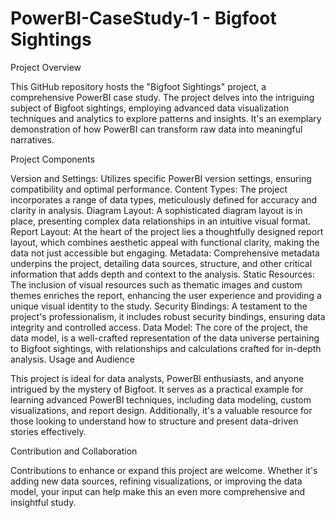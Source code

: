 # PowerBI-CaseStudy-1 - Bigfoot Sightings
Project Overview

This GitHub repository hosts the "Bigfoot Sightings" project, a comprehensive PowerBI case study. The project delves into the intriguing subject of Bigfoot sightings, employing advanced data visualization techniques and analytics to explore patterns and insights. It's an exemplary demonstration of how PowerBI can transform raw data into meaningful narratives.

Project Components

Version and Settings: Utilizes specific PowerBI version settings, ensuring compatibility and optimal performance.
Content Types: The project incorporates a range of data types, meticulously defined for accuracy and clarity in analysis.
Diagram Layout: A sophisticated diagram layout is in place, presenting complex data relationships in an intuitive visual format.
Report Layout: At the heart of the project lies a thoughtfully designed report layout, which combines aesthetic appeal with functional clarity, making the data not just accessible but engaging.
Metadata: Comprehensive metadata underpins the project, detailing data sources, structure, and other critical information that adds depth and context to the analysis.
Static Resources: The inclusion of visual resources such as thematic images and custom themes enriches the report, enhancing the user experience and providing a unique visual identity to the study.
Security Bindings: A testament to the project's professionalism, it includes robust security bindings, ensuring data integrity and controlled access.
Data Model: The core of the project, the data model, is a well-crafted representation of the data universe pertaining to Bigfoot sightings, with relationships and calculations crafted for in-depth analysis.
Usage and Audience

This project is ideal for data analysts, PowerBI enthusiasts, and anyone intrigued by the mystery of Bigfoot. It serves as a practical example for learning advanced PowerBI techniques, including data modeling, custom visualizations, and report design. Additionally, it's a valuable resource for those looking to understand how to structure and present data-driven stories effectively.

Contribution and Collaboration

Contributions to enhance or expand this project are welcome. Whether it's adding new data sources, refining visualizations, or improving the data model, your input can help make this an even more comprehensive and insightful study.
